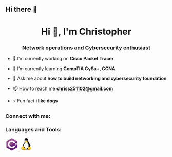 ## Hi there 👋


<h1 align="center">Hi 👋, I'm Christopher</h1>
<h3 align="center">Network operations and Cybersecurity enthusiast</h3>

- 🔭 I’m currently working on **Cisco Packet Tracer**

- 🌱 I’m currently learning **CompTIA CySa+, CCNA**

- 💬 Ask me about **how to build networking and cybersecurity foundation**

- 📫 How to reach me **chriss251102@gmail.com**

- ⚡ Fun fact **i like dogs**

<h3 align="left">Connect with me:</h3>
<p align="left">
</p>

<h3 align="left">Languages and Tools:</h3>
<p align="left"> <a href="https://www.w3schools.com/cs/" target="_blank" rel="noreferrer"> <img src="https://raw.githubusercontent.com/devicons/devicon/master/icons/csharp/csharp-original.svg" alt="csharp" width="40" height="40"/> </a> <a href="https://www.linux.org/" target="_blank" rel="noreferrer"> <img src="https://raw.githubusercontent.com/devicons/devicon/master/icons/linux/linux-original.svg" alt="linux" width="40" height="40"/> </a> </p>



